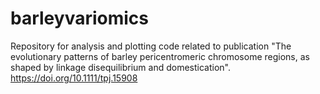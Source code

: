 # barleyvariomics
Repository for analysis and plotting code related to publication "The evolutionary patterns of barley pericentromeric chromosome regions, as shaped by linkage disequilibrium and domestication". https://doi.org/10.1111/tpj.15908

